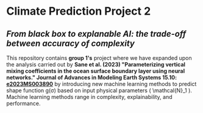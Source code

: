 # **Climate Prediction Project 2**
## *From black box to explanable AI: the trade-off between accuracy of complexity*

This repository contains **group 1's** project where we have expanded upon the analysis carried out by **Sane et al. (2023) "Parameterizing vertical mixing coefficients in the ocean surface boundary layer using neural networks." Journal of Advances in Modeling Earth Systems 15.10: [e2023MS003890](https://agupubs.onlinelibrary.wiley.com/doi/full/10.1029/2023MS003890)** by introducing new machine learning methods to predict shape function  g(σ) based on input physical parameters ( \mathcal{N}_1 ). Machine learning methods range in complexity, explainability, and performance.
